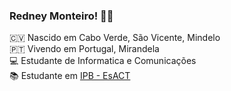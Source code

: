 ### Redney Monteiro! ✌🏿

🇨🇻 Nascido em Cabo Verde, São Vicente, Mindelo <br>
🇵🇹 Vivendo em Portugal, Mirandela <br>
💻 Estudante de Informatica e Comunicações <br>
📚 Estudante em [IPB - EsACT ](http://www.esact.ipb.pt/)
